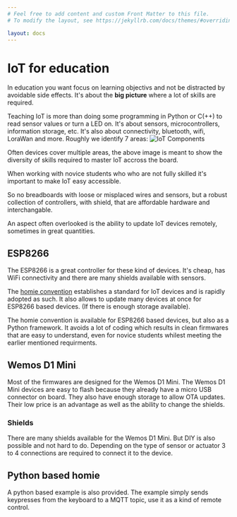 ```yaml
---
# Feel free to add content and custom Front Matter to this file.
# To modify the layout, see https://jekyllrb.com/docs/themes/#overriding-theme-defaults

layout: docs
---
```

# IoT for education

In education you want focus on learning objectivs and not be distracted by avoidable side effects.
It's about the **big picture** where a lot of skills are required. 

Teaching IoT is more than doing some programming in Python or C(++) to read sensor values or turn a LED on.
It's about sensors, microcontrollers, information storage, etc. It's also about connectivity, bluetooth, wifi, LoraWan and more. Roughly we identify 7 areas:
![IoT Components](https://raw.githubusercontent.com/mverleun/IoT-devices/master/Documentation/Images/IoT_Components.png)

Often devices cover multiple areas, the above image is meant to show the diversity of skills required to master IoT accross the board.

When working with novice students who who are not fully skilled it's important to make IoT easy accessible.

So no breadboards with loose or misplaced wires and sensors, but a robust collection of controllers, with shield, that are affordable hardware and interchangable.

An aspect often overlooked is the ability to update IoT devices remotely, sometimes in great quantities.

## ESP8266
The ESP8266 is a great controller for these kind of devices. It's cheap, has WiFi connectivity and there are many shields available with sensors.

The [homie convention](https://github.com/homieiot/convention) establishes a standard for IoT devices and is rapidly adopted as such. It also allows to update many devices at once for ESP8266 based devices. (If there is enough storage available).

The homie convention is available for ESP8266 based devices, but also as a Python framework. It avoids a lot of coding which results in clean firmwares that are easy to understand, even for novice students whilest meeting the earlier mentioned requirments.

## Wemos D1 Mini
Most of the firmwares are designed for the Wemos D1 Mini. The Wemos D1 Mini devices are easy to flash because they already have a micro USB connector on board. They also have enough storage to allow OTA updates. Their low price is an advantage as well as the ability to change the shields.

### Shields
There are many shields available for the Wemos D1 Mini. But DIY is also possible and not hard to do. 
Depending on the type of sensor or actuator 3 to 4 connections are required to connect it to the device.

## Python based homie
A python based example is also provided. The example simply sends keypresses from the keyboard to a MQTT topic, use it as a kind of remote control.
